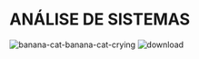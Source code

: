 # ANÁLISE DE SISTEMAS
![banana-cat-banana-cat-crying](https://github.com/guesserjuli4/Analise/assets/159532759/954887e8-52c9-4a5a-9f97-c5af12ed0672)
![download](https://github.com/guesserjuli4/Analise/assets/159532759/a7a1e4fb-ba67-4555-ad9e-0f3f0d64e61f)

